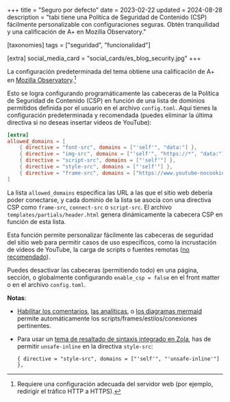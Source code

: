 +++
title = "Seguro por defecto"
date = 2023-02-22
updated = 2024-08-28
description = "tabi tiene una Política de Seguridad de Contenido (CSP) fácilmente personalizable con configuraciones seguras. Obtén tranquilidad y una calificación de A+ en Mozilla Observatory."

[taxonomies]
tags = ["seguridad", "funcionalidad"]

[extra]
social_media_card = "social_cards/es_blog_security.jpg"
+++

La configuración predeterminada del tema obtiene una calificación de A+ en [Mozilla Observatory](https://observatory.mozilla.org).[^1]

Esto se logra configurando programáticamente las cabeceras de la Política de Seguridad de Contenido (CSP) en función de una lista de dominios permitidos definida por el usuario en el archivo `config.toml`. Aquí tienes la configuración predeterminada y recomendada (puedes eliminar la última directiva si no deseas insertar videos de YouTube):

```toml
[extra]
allowed_domains = [
    { directive = "font-src", domains = ["'self'", "data:"] },
    { directive = "img-src", domains = ["'self'", "https://*", "data:"] },
    { directive = "script-src", domains = ["'self'"] },
    { directive = "style-src", domains = ["'self'"] },
    { directive = "frame-src", domains = ["https://www.youtube-nocookie.com"] },
]
```

La lista `allowed_domains` especifica las URL a las que el sitio web debería poder conectarse, y cada dominio de la lista se asocia con una directiva CSP como `frame-src`, `connect-src` o `script-src`. El archivo `templates/partials/header.html` genera dinámicamente la cabecera CSP en función de esta lista.

Esta función permite personalizar fácilmente las cabeceras de seguridad del sitio web para permitir casos de uso específicos, como la incrustación de videos de YouTube, la carga de scripts o  fuentes remotas ([no recomendado](https://www.albertovarela.net/blog/2022/11/stop-using-google-fonts/)).

Puedes desactivar las cabeceras (permitiendo todo) en una página, sección, o globalmente configurando `enable_csp = false` en el front matter o en el archivo `config.toml`.

**Notas**:

- [Habilitar los comentarios](@/blog/comments/index.es.md), [las analíticas](@/blog/mastering-tabi-settings/index.es.md#analisis-web), o [los diagramas mermaid](@/blog/shortcodes/index.es.md#diagramas-de-mermaid) permite automáticamente los scripts/frames/estilos/conexiones pertinentes.
- Para usar un [tema de resaltado de sintaxis integrado en Zola](https://www.getzola.org/documentation/getting-started/configuration/#syntax-highlighting), has de permitir `unsafe-inline` en la directiva `style-src`:

    ```
    { directive = "style-src", domains = ["'self'", "'unsafe-inline'"] },
    ```

[^1]: Requiere una configuración adecuada del servidor web (por ejemplo, redirigir el tráfico HTTP a HTTPS).
